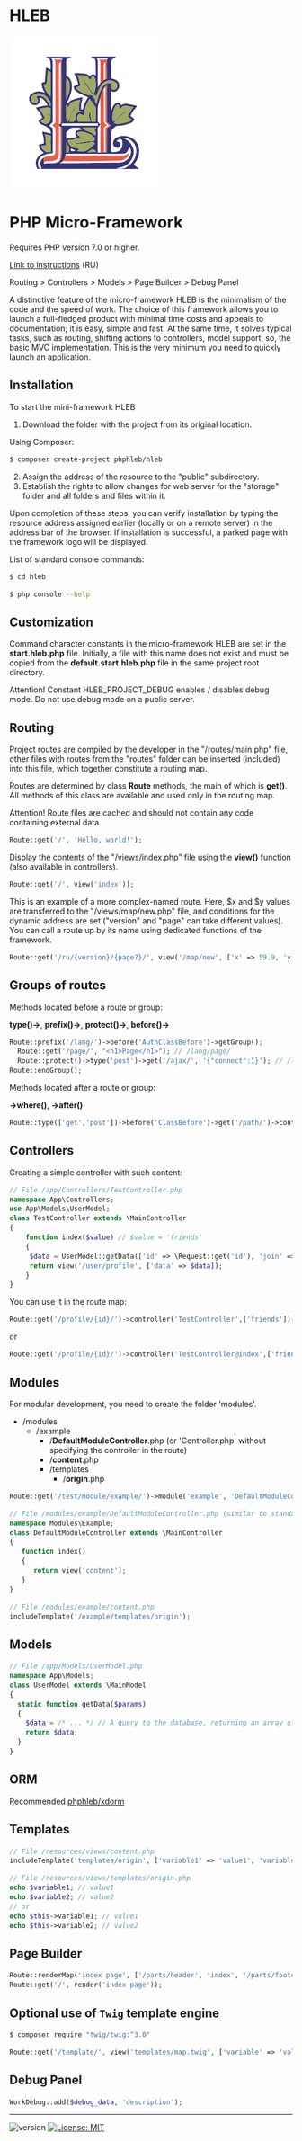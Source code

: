 # HLEB
### ![HLEB LOGO](https://raw.githubusercontent.com/phphleb/hleb/f95d0092692c082c1b2b0d96c75dcaf68600b73b/public/images/logo.png)
# PHP Micro-Framework

Requires PHP version 7.0 or higher.

[Link to instructions](https://phphleb.ru/ru/v1/) (RU)

Routing > Controllers > Models > Page Builder > Debug Panel

A distinctive feature of the micro-framework HLEB is the minimalism of the code and the speed of work. The choice of this framework allows you to launch a full-fledged product with minimal time costs and appeals to documentation; it is easy, simple and fast.
At the same time, it solves typical tasks, such as routing, shifting actions to controllers, model support, so, the basic MVC implementation. This is the very minimum you need to quickly launch an application. 

Installation
-----------------------------------
To start the mini-framework HLEB 
1. Download the folder with the project from its original location.

Using Composer:
```bash
$ composer create-project phphleb/hleb
```
2. Assign the address of the resource to the "public" subdirectory.
3. Establish the rights to allow changes for web server for the "storage" folder and all folders and files within it.

Upon completion of these steps, you can verify installation by typing the resource address assigned earlier (locally or on a remote server) in the address bar of the browser. If installation is successful, a parked page with the framework logo will be displayed.

List of standard console commands:
```bash
$ cd hleb
```
```bash
$ php console --help
```

Customization
-----------------------------------
Command character constants in the micro-framework HLEB are set in the **start.hleb.php** file. Initially, a file with this name does not exist and must be copied from the **default.start.hleb.php** file in the same project root directory.

Attention! Constant HLEB_PROJECT_DEBUG enables / disables debug mode. Do not use debug mode on a public server.


Routing
-----------------------------------
Project routes are compiled by the developer in the "/routes/main.php" file, other files with routes from the "routes" folder can be inserted (included) into this file, which together constitute a routing map.

Routes are determined by class **Route** methods, the main of which is **get()**. All methods of this class are available and used only in the routing map.

Attention! Route files are cached and should not contain any code containing external data.

```php
Route::get('/', 'Hello, world!');
```

Display the contents of the "/views/index.php" file using the **view()** function (also available in controllers).
```php
Route::get('/', view('index'));
```

This is an example of a more complex-named route. Here, $x and $y values are transferred to the "/views/map/new.php" file, and conditions for the dynamic address are set ("version" and "page" can take different values). You can call a route up by its name using dedicated functions of the framework.
```php
Route::get('/ru/{version}/{page?}/', view('/map/new', ['x' => 59.9, 'y' => 30.3]))->where(['version' => '[a-z0-9]+', 'page' => '[a-z]+'])->name('RouteName'); // /ru/.../.../ or /ru/.../

```


Groups of routes
-----------------------------------

Methods located before a route or group:

**type()->**, **prefix()->**, **protect()->**, **before()->**

```php
Route::prefix('/lang/')->before('AuthClassBefore')->getGroup();
  Route::get('/page/', "<h1>Page</h1>"); // /lang/page/
  Route::protect()->type('post')->get('/ajax/', '{"connect":1}'); // /lang/ajax/
Route::endGroup();
```
Methods located after a route or group:

**->where()**, **->after()**

```php
Route::type(['get','post'])->before('ClassBefore')->get('/path/')->controller('ClassController')->after('ClassAfter');

```

Controllers
-----------------------------------
Creating a simple controller with such content:
```php
// File /app/Controllers/TestController.php
namespace App\Controllers;
use App\Models\UserModel;
class TestController extends \MainController
{
    function index($value) // $value = 'friends'
    {
     $data = UserModel::getData(['id' => \Request::get('id'), 'join' => $value]);
     return view('/user/profile', ['data' => $data]);
    }
}
```
You can use it in the route map:

```php
Route::get('/profile/{id}/')->controller('TestController',['friends'])->where(['id' => '[0-9]+']);
```  
or

```php
Route::get('/profile/{id}/')->controller('TestController@index',['friends'])->where(['id' => '[0-9]+']);
``` 

Modules
-----------------------------------
For modular development, you need to create the folder 'modules'.

+ /modules
  + /example    
    + /**DefaultModuleController**.php (or 'Controller.php' without specifying the controller in the route)
    + /**content**.php
    + /templates
       + /**origin**.php
```php
Route::get('/test/module/example/')->module('example', 'DefaultModuleController');
``` 

```php
// File /modules/example/DefaultModuleController.php (similar to standard controller)
namespace Modules\Example;
class DefaultModuleController extends \MainController
{
   function index()
   {
      return view('content');
   }
}
```
```php
// File /modules/example/content.php
includeTemplate('/example/templates/origin');

```

Models
-----------------------------------
 ```php
// File /app/Models/UserModel.php
namespace App\Models;
class UserModel extends \MainModel
{
   static function getData($params)
   {
     $data = /* ... */ // A query to the database, returning an array of user data.
     return $data;
   }
}
```

ORM
-----------------------------------
Recommended [phphleb/xdorm](https://github.com/phphleb/xdorm)

Templates
-----------------------------------
```php
// File /resources/views/content.php
includeTemplate('templates/origin', ['variable1' => 'value1', 'variable2' => 'value2']);
```
```php
// File /resources/views/templates/origin.php
echo $variable1; // value1
echo $variable2; // value2
// or
echo $this->variable1; // value1
echo $this->variable2; // value2
```


Page Builder
-----------------------------------
```php
Route::renderMap('index page', ['/parts/header', 'index', '/parts/footer']);
Route::get('/', render('index page'));
```

Optional use of `Twig` template engine
-----------------------------------
```bash
$ composer require "twig/twig:^3.0"
```

```php
Route::get('/template/', view('templates/map.twig', ['variable' => 'value']));
```

Debug Panel
-----------------------------------
```php
WorkDebug::add($debug_data, 'description');
```


-----------------------------------


 ![version](https://img.shields.io/badge/version-1.5.21-blue) [![License: MIT](https://img.shields.io/badge/License-MIT-green.svg)](https://github.com/phphleb/hleb/blob/master/LICENSE)